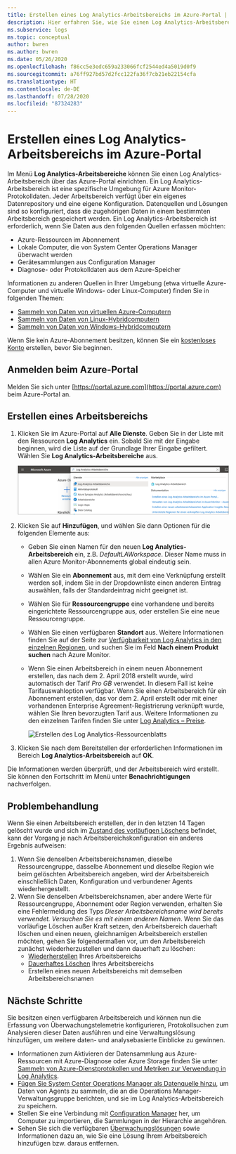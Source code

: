 ```yaml
---
title: Erstellen eines Log Analytics-Arbeitsbereichs im Azure-Portal | Microsoft-Dokumentation
description: Hier erfahren Sie, wie Sie einen Log Analytics-Arbeitsbereich erstellen, um Verwaltungslösungen und die Datensammlung in Ihren cloudbasierten und lokalen Umgebungen im Azure-Portal zu aktivieren.
ms.subservice: logs
ms.topic: conceptual
author: bwren
ms.author: bwren
ms.date: 05/26/2020
ms.openlocfilehash: f86cc5e3edc659a233066fcf2544ed4a5019d0f9
ms.sourcegitcommit: a76ff927bd57d2fcc122fa36f7cb21eb22154cfa
ms.translationtype: HT
ms.contentlocale: de-DE
ms.lasthandoff: 07/28/2020
ms.locfileid: "87324283"
---
```

# <a name="create-a-log-analytics-workspace-in-the-azure-portal"></a>Erstellen eines Log Analytics-Arbeitsbereichs im Azure-Portal
Im Menü **Log Analytics-Arbeitsbereiche** können Sie einen Log Analytics-Arbeitsbereich über das Azure-Portal einrichten. Ein Log Analytics-Arbeitsbereich ist eine spezifische Umgebung für Azure Monitor-Protokolldaten. Jeder Arbeitsbereich verfügt über ein eigenes Datenrepository und eine eigene Konfiguration. Datenquellen und Lösungen sind so konfiguriert, dass die zugehörigen Daten in einem bestimmten Arbeitsbereich gespeichert werden. Ein Log Analytics-Arbeitsbereich ist erforderlich, wenn Sie Daten aus den folgenden Quellen erfassen möchten:

* Azure-Ressourcen im Abonnement
* Lokale Computer, die von System Center Operations Manager überwacht werden
* Gerätesammlungen aus Configuration Manager 
* Diagnose- oder Protokolldaten aus dem Azure-Speicher

Informationen zu anderen Quellen in Ihrer Umgebung (etwa virtuelle Azure-Computer und virtuelle Windows- oder Linux-Computer) finden Sie in folgenden Themen:

*  [Sammeln von Daten von virtuellen Azure-Computern](./quick-collect-azurevm.md) 
*  [Sammeln von Daten von Linux-Hybridcomputern](./quick-collect-linux-computer.md)
*  [Sammeln von Daten von Windows-Hybridcomputern](quick-collect-windows-computer.md)

Wenn Sie kein Azure-Abonnement besitzen, können Sie ein [kostenloses Konto](https://azure.microsoft.com/free/?WT.mc_id=A261C142F) erstellen, bevor Sie beginnen.

## <a name="sign-in-to-azure-portal"></a>Anmelden beim Azure-Portal
Melden Sie sich unter [https://portal.azure.com](https://portal.azure.com) beim Azure-Portal an. 

## <a name="create-a-workspace"></a>Erstellen eines Arbeitsbereichs
1. Klicken Sie im Azure-Portal auf **Alle Dienste**. Geben Sie in der Liste mit den Ressourcen **Log Analytics** ein. Sobald Sie mit der Eingabe beginnen, wird die Liste auf der Grundlage Ihrer Eingabe gefiltert. Wählen Sie **Log Analytics-Arbeitsbereiche** aus.

    ![Azure-Portal](media/quick-create-workspace/azure-portal-01.png)
  
2. Klicken Sie auf **Hinzufügen**, und wählen Sie dann Optionen für die folgenden Elemente aus:

   * Geben Sie einen Namen für den neuen **Log Analytics-Arbeitsbereich** ein, z.B. *DefaultLAWorkspace*. Dieser Name muss in allen Azure Monitor-Abonnements global eindeutig sein.
   * Wählen Sie ein **Abonnement** aus, mit dem eine Verknüpfung erstellt werden soll, indem Sie in der Dropdownliste einen anderen Eintrag auswählen, falls der Standardeintrag nicht geeignet ist.
   * Wählen Sie für **Ressourcengruppe** eine vorhandene und bereits eingerichtete Ressourcengruppe aus, oder erstellen Sie eine neue Ressourcengruppe.  
   * Wählen Sie einen verfügbaren **Standort** aus.  Weitere Informationen finden Sie auf der Seite zur [Verfügbarkeit von Log Analytics in den einzelnen Regionen](https://azure.microsoft.com/regions/services/), und suchen Sie im Feld **Nach einem Produkt suchen** nach Azure Monitor.  
   * Wenn Sie einen Arbeitsbereich in einem neuen Abonnement erstellen, das nach dem 2. April 2018 erstellt wurde, wird automatisch der Tarif *Pro GB* verwendet. In diesem Fall ist keine Tarifauswahloption verfügbar.  Wenn Sie einen Arbeitsbereich für ein Abonnement erstellen, das vor dem 2. April erstellt oder mit einer vorhandenen Enterprise Agreement-Registrierung verknüpft wurde, wählen Sie Ihren bevorzugten Tarif aus.  Weitere Informationen zu den einzelnen Tarifen finden Sie unter [Log Analytics – Preise](https://azure.microsoft.com/pricing/details/log-analytics/).

        ![Erstellen des Log Analytics-Ressourcenblatts](media/quick-create-workspace/create-loganalytics-workspace-02.png)  

3. Klicken Sie nach dem Bereitstellen der erforderlichen Informationen im Bereich **Log Analytics-Arbeitsbereich** auf **OK**.  

Die Informationen werden überprüft, und der Arbeitsbereich wird erstellt. Sie können den Fortschritt im Menü unter **Benachrichtigungen** nachverfolgen. 

## <a name="troubleshooting"></a>Problembehandlung
Wenn Sie einen Arbeitsbereich erstellen, der in den letzten 14 Tagen gelöscht wurde und sich im [Zustand des vorläufigen Löschens](../platform/delete-workspace.md#soft-delete-behavior) befindet, kann der Vorgang je nach Arbeitsbereichskonfiguration ein anderes Ergebnis aufweisen:
1. Wenn Sie denselben Arbeitsbereichsnamen, dieselbe Ressourcengruppe, dasselbe Abonnement und dieselbe Region wie beim gelöschten Arbeitsbereich angeben, wird der Arbeitsbereich einschließlich Daten, Konfiguration und verbundener Agents wiederhergestellt.
2. Wenn Sie denselben Arbeitsbereichsnamen, aber andere Werte für Ressourcengruppe, Abonnement oder Region verwenden, erhalten Sie eine Fehlermeldung des Typs *Dieser Arbeitsbereichsname wird bereits verwendet. Versuchen Sie es mit einem anderen Namen*. Wenn Sie das vorläufige Löschen außer Kraft setzen, den Arbeitsbereich dauerhaft löschen und einen neuen, gleichnamigen Arbeitsbereich erstellen möchten, gehen Sie folgendermaßen vor, um den Arbeitsbereich zunächst wiederherzustellen und dann dauerhaft zu löschen:
   - [Wiederherstellen](../platform/delete-workspace.md#recover-workspace) Ihres Arbeitsbereichs
   - [Dauerhaftes Löschen](../platform/delete-workspace.md#permanent-workspace-delete) Ihres Arbeitsbereichs
   - Erstellen eines neuen Arbeitsbereichs mit demselben Arbeitsbereichsnamen

## <a name="next-steps"></a>Nächste Schritte
Sie besitzen einen verfügbaren Arbeitsbereich und können nun die Erfassung von Überwachungstelemetrie konfigurieren, Protokollsuchen zum Analysieren dieser Daten ausführen und eine Verwaltungslösung hinzufügen, um weitere daten- und analysebasierte Einblicke zu gewinnen. 

* Informationen zum Aktivieren der Datensammlung aus Azure-Ressourcen mit Azure-Diagnose oder Azure Storage finden Sie unter [Sammeln von Azure-Dienstprotokollen und Metriken zur Verwendung in Log Analytics](../platform/resource-logs.md#send-to-log-analytics-workspace).  
* [Fügen Sie System Center Operations Manager als Datenquelle hinzu](../platform/om-agents.md), um Daten von Agents zu sammeln, die an die Operations Manager-Verwaltungsgruppe berichten, und sie im Log Analytics-Arbeitsbereich zu speichern. 
* Stellen Sie eine Verbindung mit [Configuration Manager](../platform/collect-sccm.md) her, um Computer zu importieren, die Sammlungen in der Hierarchie angehören.  
* Sehen Sie sich die verfügbaren [Überwachungslösungen](../insights/solutions.md) sowie Informationen dazu an, wie Sie eine Lösung Ihrem Arbeitsbereich hinzufügen bzw. daraus entfernen.

